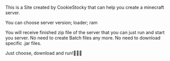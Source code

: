 This is a Site created by CookieStocky that can help you create a minecraft server.

You can choose server version; loader; ram

You will receive finished zip file of the server that you can just run and start you server.
No need to create Batch files any more. No need to download specific .jar files.

Just choose, download and run!💁🏻‍♂️
